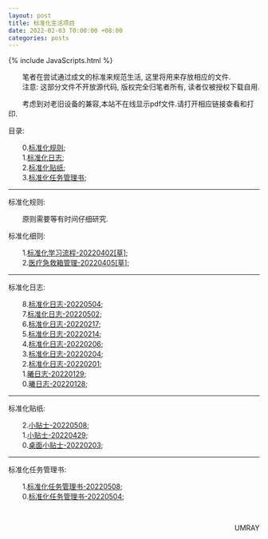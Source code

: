 ```yaml
---
layout: post
title: 标准化生活项目
date: 2022-02-03 T0:00:00 +08:00
categories: posts
---
```


{% include JavaScripts.html %}

&emsp;&emsp;笔者在尝试通过成文的标准来规范生活, 这里将用来存放相应的文件.  
&emsp;&emsp;注意: 这部分文件不开放源代码, 版权完全归笔者所有, 读者仅被授权下载自用.  


&emsp;&emsp;考虑到对老旧设备的兼容,本站不在线显示pdf文件.请打开相应链接查看和打印.  


目录:  

&emsp;&emsp;0.[标准化规则](#StandardPrinciple);  
&emsp;&emsp;1.[标准化日志](#StandardLog);  
&emsp;&emsp;2.[标准化贴纸](#StandardStick);  
&emsp;&emsp;3.[标准化任务管理书](#StandardTask);  

* * *
<div id="StandardPrinciple"></div>
标准化规则:  

&emsp;&emsp;原则需要等有时间仔细研究.  

标准化细则:  

&emsp;&emsp;1.[标准化学习流程-20220402[草]](/include/StandardLife/StandardLaw/标准化学习流程(20220402[草]).pdf);  
&emsp;&emsp;2.[医疗急救箱管理-20220405[草]](/include/StandardLife/StandardLaw/医疗急救箱管理(20220405[草]).pdf);  

* * *
<div id="StandardLog"></div>
标准化日志:  

&emsp;&emsp;8.[标准化日志-20220504](/include/StandardLife/StandardLog/标准化日志-20220504.pdf);  
&emsp;&emsp;7.[标准化日志-20220502](/include/StandardLife/StandardLog/标准化日志-20220502.pdf);  
&emsp;&emsp;6.[标准化日志-20220217](/include/StandardLife/StandardLog/标准化日志-20220217.pdf);  
&emsp;&emsp;5.[标准化日志-20220214](/include/StandardLife/StandardLog/标准化日志-20220214.pdf);  
&emsp;&emsp;4.[标准化日志-20220206](/include/StandardLife/StandardLog/标准化日志-20220206.pdf);  
&emsp;&emsp;3.[标准化日志-20220204](/include/StandardLife/StandardLog/标准化日志-20220204.pdf);  
&emsp;&emsp;2.[标准化日志-20220201](/include/StandardLife/StandardLog/标准化日志-20220201.pdf);  
&emsp;&emsp;1.[曦日志-20220129](/include/StandardLife/StandardLog/曦日志-20220129.pdf);  
&emsp;&emsp;0.[曦日志-20220128](/include/StandardLife/StandardLog/曦日志-20220128.pdf);  

* * *
<div id="StandardStick"></div>
标准化贴纸:  

&emsp;&emsp;2.[小贴士-20220508](/include/StandardLife/StandardStick/小贴士-20220508.pdf);  
&emsp;&emsp;1.[小贴士-20220429](/include/StandardLife/StandardStick/小贴士-20220429.pdf);  
&emsp;&emsp;0.[桌面小贴士-20220203](/include/StandardLife/StandardStick/桌面小贴士-20220203.pdf);  

* * *
<div id="StandardTask"></div>
标准化任务管理书:  

&emsp;&emsp;1.[标准化任务管理书-20220508](/include/StandardLife/StandardTask/标准化任务管理书-20220508.pdf);  
&emsp;&emsp;0.[标准化任务管理书-20220504](/include/StandardLife/StandardTask/标准化任务管理书-20220504.pdf);  

&emsp;&emsp;
<p align="right">UMRAY</p>
